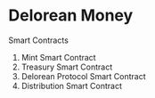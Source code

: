 # Delorean Money

Smart Contracts

1. Mint Smart Contract
2. Treasury Smart Contract
3. Delorean Protocol Smart Contract
4. Distribution Smart Contract

